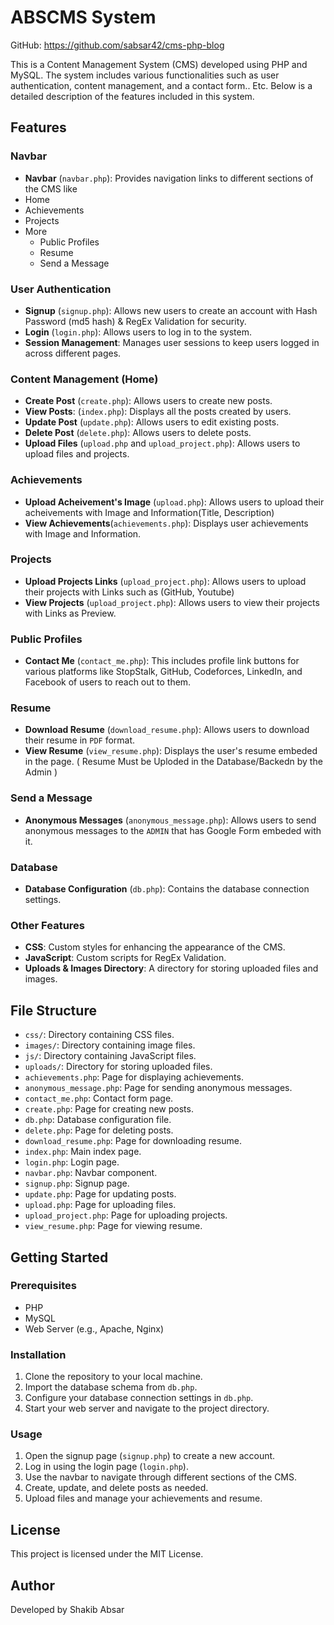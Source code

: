 # ABSCMS System

GitHub: https://github.com/sabsar42/cms-php-blog

This is a Content Management System (CMS) developed using PHP and MySQL. The system includes various functionalities such as user authentication, content management, and a contact form.. Etc. Below is a detailed description of the features included in this system.

## Features

### Navbar

- **Navbar** (`navbar.php`): Provides navigation links to different sections of the CMS like
- Home
- Achievements
- Projects
- More
  - Public Profiles
  - Resume
  - Send a Message

### User Authentication

- **Signup** (`signup.php`): Allows new users to create an account with Hash Password (md5 hash) & RegEx Validation for security.
- **Login** (`login.php`): Allows users to log in to the system.
- **Session Management**: Manages user sessions to keep users logged in across different pages.

### Content Management (Home)

- **Create Post** (`create.php`): Allows users to create new posts.
- **View Posts**: (`index.php`): Displays all the posts created by users.
- **Update Post** (`update.php`): Allows users to edit existing posts.
- **Delete Post** (`delete.php`): Allows users to delete posts.
- **Upload Files** (`upload.php` and `upload_project.php`): Allows users to upload files and projects.

### Achievements

- **Upload Acheivement's Image** (`upload.php`): Allows users to upload their acheivements with Image and Information(Title, Description)
- **View Achievements**(`achievements.php`): Displays user achievements with Image and Information.

### Projects

- **Upload Projects Links** (`upload_project.php`): Allows users to upload their projects with Links such as (GitHub, Youtube)
- **View Projects** (`upload_project.php`): Allows users to view their projects with Links as Preview.

### Public Profiles

- **Contact Me** (`contact_me.php`): This includes profile link buttons for various platforms like StopStalk, GitHub, Codeforces, LinkedIn, and Facebook of users to reach out to them.

### Resume

- **Download Resume** (`download_resume.php`): Allows users to download their resume in `PDF` format.
- **View Resume** (`view_resume.php`): Displays the user's resume embeded in the page. ( Resume Must be Uploded in the Database/Backedn by the Admin )

### Send a Message

- **Anonymous Messages** (`anonymous_message.php`): Allows users to send anonymous messages to the `ADMIN` that has Google Form embeded with it.

### Database

- **Database Configuration** (`db.php`): Contains the database connection settings.

### Other Features

- **CSS**: Custom styles for enhancing the appearance of the CMS.
- **JavaScript**: Custom scripts for RegEx Validation.
- **Uploads & Images Directory**: A directory for storing uploaded files and images.

## File Structure

- `css/`: Directory containing CSS files.
- `images/`: Directory containing image files.
- `js/`: Directory containing JavaScript files.
- `uploads/`: Directory for storing uploaded files.
- `achievements.php`: Page for displaying achievements.
- `anonymous_message.php`: Page for sending anonymous messages.
- `contact_me.php`: Contact form page.
- `create.php`: Page for creating new posts.
- `db.php`: Database configuration file.
- `delete.php`: Page for deleting posts.
- `download_resume.php`: Page for downloading resume.
- `index.php`: Main index page.
- `login.php`: Login page.
- `navbar.php`: Navbar component.
- `signup.php`: Signup page.
- `update.php`: Page for updating posts.
- `upload.php`: Page for uploading files.
- `upload_project.php`: Page for uploading projects.
- `view_resume.php`: Page for viewing resume.

## Getting Started

### Prerequisites

- PHP
- MySQL
- Web Server (e.g., Apache, Nginx)

### Installation

1. Clone the repository to your local machine.
2. Import the database schema from `db.php`.
3. Configure your database connection settings in `db.php`.
4. Start your web server and navigate to the project directory.

### Usage

1. Open the signup page (`signup.php`) to create a new account.
2. Log in using the login page (`login.php`).
3. Use the navbar to navigate through different sections of the CMS.
4. Create, update, and delete posts as needed.
5. Upload files and manage your achievements and resume.

## License

This project is licensed under the MIT License.

## Author

Developed by Shakib Absar
